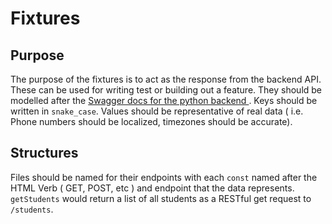 # Fixtures

## Purpose

The purpose of the fixtures is to act as the response from the backend API. These can be used for writing test or building out a feature. They should be modelled after the [Swagger docs for the python backend ](https://vbb-backend.herokuapp.com/swagger/). Keys should be written in `snake_case`. Values should be representative of real data ( i.e. Phone numbers should be localized, timezones should be accurate).

## Structures

Files should be named for their endpoints with each `const` named after the HTML Verb ( GET, POST, etc ) and endpoint that the data represents. `getStudents` would return a list of all students as a RESTful get request to `/students`.
